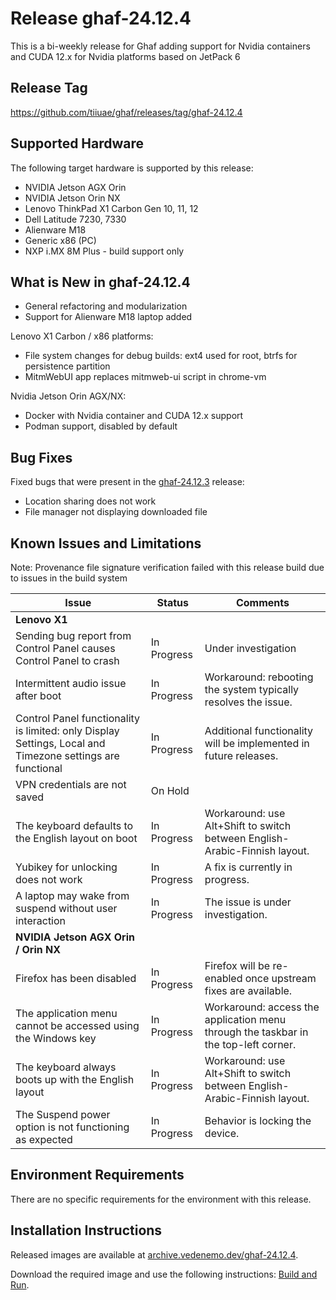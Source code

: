 <!--
    Copyright 2022-2025 TII (SSRC) and the Ghaf contributors
    SPDX-License-Identifier: CC-BY-SA-4.0
-->


# Release ghaf-24.12.4

This is a bi-weekly release for Ghaf adding support for Nvidia containers and CUDA 12.x for Nvidia platforms based on JetPack 6


## Release Tag

<https://github.com/tiiuae/ghaf/releases/tag/ghaf-24.12.4>


## Supported Hardware

The following target hardware is supported by this release:

* NVIDIA Jetson AGX Orin
* NVIDIA Jetson Orin NX
* Lenovo ThinkPad X1 Carbon Gen 10, 11, 12
* Dell Latitude 7230, 7330
* Alienware M18 
* Generic x86 (PC)
* NXP i.MX 8M Plus - build support only


## What is New in ghaf-24.12.4


 *  General refactoring and modularization 
 *  Support for Alienware M18 laptop added

Lenovo X1 Carbon / x86 platforms:

 *   File system changes for debug builds: ext4 used for root, btrfs for persistence partition
 *   MitmWebUI app replaces mitmweb-ui script in chrome-vm

Nvidia Jetson Orin AGX/NX:

 *   Docker with Nvidia container and CUDA 12.x support
 *   Podman support, disabled by default
 

## Bug Fixes

Fixed bugs that were present in the [ghaf-24.12.3](../release_notes/ghaf-24.12.3.md) release:

*   Location sharing does not work
*   File manager not displaying downloaded file


## Known Issues and Limitations

Note: Provenance file signature verification failed with this release build due to issues in the build system

| Issue           | Status      | Comments                             |
|-----------------|-------------|--------------------------------------|
| **Lenovo X1**  |  |  |
| Sending bug report from Control Panel causes Control Panel to crash | In Progress | Under investigation |
| Intermittent audio issue after boot  | In Progress | Workaround: rebooting the system typically resolves the issue. |
| Control Panel functionality is limited: only Display Settings, Local and Timezone settings are functional | In Progress | Additional functionality will be implemented in future releases. |
| VPN credentials are not saved  | On Hold |  |
| The keyboard defaults to the English layout on boot | In Progress | Workaround: use Alt+Shift to switch between English-Arabic-Finnish layout. |
| Yubikey for unlocking does not work | In Progress | A fix is currently in progress. |
| A laptop may wake from suspend without user interaction | In Progress | The issue is under investigation. |
| **NVIDIA Jetson AGX Orin / Orin NX**  |  |  |
| Firefox has been disabled | In Progress | Firefox will be re-enabled once upstream fixes are available. |
| The application menu cannot be accessed using the Windows key | In Progress | Workaround: access the application menu through the taskbar in the top-left corner. |
| The keyboard always boots up with the English layout | In Progress | Workaround: use Alt+Shift to switch between English-Arabic-Finnish layout. |
| The Suspend power option is not functioning as expected | In Progress | Behavior is locking the device. |


## Environment Requirements

There are no specific requirements for the environment with this release.


## Installation Instructions

Released images are available at [archive.vedenemo.dev/ghaf-24.12.4](https://archive.vedenemo.dev/ghaf-24.12.4/).

Download the required image and use the following instructions: [Build and Run](../ref_impl/build_and_run.md).
